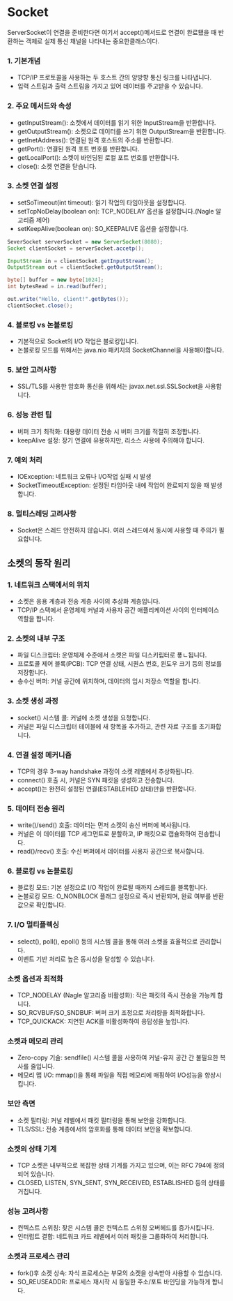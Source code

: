 # Socket
ServerSocket이 연결을 준비한다면 여기서 accept()메서드로 연결이 완료됐을 때 반환하는 객체로 실제 통신 채널을 나타내는 중요한클래스이다.
### 1. 기본개념
- TCP/IP 프로토콜을 사용하는 두 호스트 간의 양방향 통신 링크를 나타냅니다.
- 입력 스트림과 출력 스트림을 가지고 있어 데이터를 주고받을 수 있습니다.
### 2. 주요 메서드와 속성
- getInputStream(): 소켓에서 데이터를 읽기 위한 InputStream을 반환합니다.
- getOutputStream(): 소켓으로 데이터를 쓰기 위한 OutputStream을 반환합니다.
- getInetAddress(): 연결된 원격 호스트의 주소를 반환합니다.
- getPort(): 연결된 원격 포트 번호를 반환합니다.
- getLocalPort(): 소켓이 바인딩된 로컬 포트 번호를 반환합니다.
- close(): 소켓 연결을 닫습니다.
### 3. 소켓 연결 설정
- setSoTimeout(int timeout): 읽기 작업의 타임아웃을 설정합니다.
- setTcpNoDelay(boolean on): TCP_NODELAY 옵션을 설정합니다.(Nagle 알고리즘 제어)
- setKeepAlive(boolean on): SO_KEEPALIVE 옵션을 설정합니다.
```java
SeverSocket serverSocket = new ServerSocket(8080);
Socket clientSocket = serverSocket.accetp();

InputStream in = clientSocket.getInputStream();
OutputStream out = clientSocket.getOutputStream();

byte[] buffer = new byte[1024];
int bytesRead = in.read(buffer);

out.write("Hello, client!".getBytes());
clientSocket.close();
```
### 4. 블로킹 vs 논블로킹
- 기본적으로 Socket의 I/O 작업은 블로킹입니다.
- 논블로킹 모드를 위해서는 java.nio 패키지의 SocketChannel을 사용해야합니다.
### 5. 보안 고려사항
- SSL/TLS를 사용한 암호화 통신을 위해서는 javax.net.ssl.SSLSocket을 사용합니다.
### 6. 성능 관련 팁
- 버퍼 크기 최적화: 대용량 데이터 전송 시 버퍼 크기를 적절히 조정합니다.
- keepAlive 설정: 장기 연결에 유용하지만, 리소스 사용에 주의해야 합니다.
### 7. 예외 처리
- IOException: 네트워크 오류나 I/O작업 실패 시 발생
- SocketTimeoutException: 설정된 타임아웃 내에 작업이 완료되지 않을 때 발생합니다.
### 8. 멀티스레딩 고려사항
- Socket은 스레드 안전하지 않습니다. 여러 스레드에서 동시에 사용할 때 주의가 필요합니다.

## 소켓의 동작 원리
### 1. 네트워크 스택에서의 위치
- 소켓은 응용 계층과 전송 계층 사이의 추상화 계층입니다.
- TCP/IP 스택에서 운영체제 커널과 사용자 공간 애플리케이션 사이의 인터페이스 역할을 합니다.
### 2. 소켓의 내부 구조
- 파일 디스크립터: 운영체제 수준에서 소켓은 파일 디스키립터로 푷ㄴ됩니다.
- 프로토콜 제어 블록(PCB): TCP 연결 상태, 시퀀스 번호, 윈도우 크기 등의 정보를 저장합니다.
- 송수신 버퍼: 커널 공간에 위치하며, 데이터의 임시 저장소 역할을 합니다.
### 3. 소켓 생성 과정
- socket() 시스템 콜: 커널에 소켓 생성을 요청합니다.
- 커널은 파일 디스크립터 테이블에 새 항목을 추가하고, 관련 자료 구조를 초기화합니다.
### 4. 연결 설정 메커니즘
- TCP의 경우 3-way handshake 과정이 소켓 레벨에서 추상화됩니다.
- connect() 호출 시, 커널은 SYN 패킷을 생성하고 전송합니다.
- accept()는 완전히 설정된 연결(ESTABLEHED 상태)만을 반환합니다.
### 5. 데이터 전송 원리
- write()/send() 호출: 데이터는 먼저 소켓의 송신 버퍼에 복사됩니다.
- 커널은 이 데이터를 TCP 세그먼트로 분할하고, IP 패킷으로 캡슐화하여 전송합니다.
- read()/recv() 호출: 수신 버퍼에서 데이터를 사용자 공간으로 복사합니다.
### 6. 블로킹 vs 논블로킹
- 블로킹 모드: 기본 설정으로 I/O 작업이 완료될 때까지 스레드를 블록합니다.
- 논블로킹 모드: O_NONBLOCK 플래그 설정으로 즉시 반환되며, 완료 여부를 반환 값으로 확인합니다.
### 7. I/O 멀티플렉싱
- select(), poll(), epoll() 등의 시스템 콜을 통해 여러 소켓을 효율적으로 관리합니다.
- 이벤트 기반 처리로 높은 동시성을 달성할 수 있습니다.
### 소켓 옵션과 최적화
- TCP_NODELAY (Nagle 알고리즘 비활성화): 작은 패킷의 즉시 전송을 가능케 합니다.
- SO_RCVBUF/SO_SNDBUF: 버퍼 크기 조정으로 처리량을 최적화합니다.
- TCP_QUICKACK: 지연된 ACK를 비활성화하여 응답성을 높입니다.
### 소켓과 메모리 관리
- Zero-copy 기술: sendfile() 시스템 콜을 사용하여 커널-유저 공간 간 불필요한 복사를 줄입니다.
- 메모리 맵 I/O: mmap()을 통해 파일을 직접 메모리에 매핑하여 I/O성능을 향상시킵니다.
### 보안 측면
- 소켓 필터링: 커널 레벨에서 패킷 필터링을 통해 보안을 강화합니다.
- TLS/SSL: 전송 계층에서의 암호화를 통해 데이터 보안을 확보합니다.
### 소켓의 상태 기계
- TCP 소켓은 내부적으로 복잡한 상태 기계를 가지고 있으며, 이는 RFC 794에 정의되어 있습니다.
- CLOSED, LISTEN, SYN_SENT, SYN_RECEIVED, ESTABLISHED 등의 상태를 거칩니다.
### 성능 고려사항
- 컨텍스트 스위칭: 잦은 시스템 콜은 컨텍스트 스위칭 오버헤드를 증가시킵니다.
- 인터럽트 결합: 네트워크 카드 레벨에서 여러 패킷을 그룹화하여 처리합니다.
### 소켓과 프로세스 관리
- fork()후 소켓 상속: 자식 프로세스는 부모의 소켓을 상속받아 사용할 수 있습니다.
- SO_REUSEADDR: 프로세스 재시작 시 동일한 주소/포트 바인딩을 가능하게 합니다.
